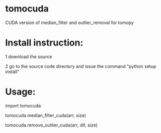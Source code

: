 # tomocuda

CUDA version of median_filter and outlier_removal for tomopy

# Install instruction:

1 download the source 

2 go to the source code directory and issue the command "python setup install"

# Usage:

import tomocuda

tomocuda.median_filter_cuda(arr, size)

tomocuda.remove_outlier_cuda(arr, dif, size)
